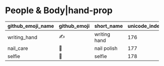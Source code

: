 # People & Body|hand-prop

|github_emoji_name|github_emoji|short_name|unicode_index|
|---|---|---|---|
|writing_hand|:writing_hand:|writing hand|176|
|nail_care|:nail_care:|nail polish|177|
|selfie|:selfie:|selfie|178|
